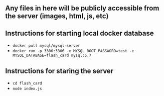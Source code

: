 ## Any files in here will be publicly accessible from the server (images, html, js, etc)
## Instructions for starting local docker database
- ``` docker pull mysql/mysql-server ```
- ``` docker run -p 3306:3306 -e MYSQL_ROOT_PASSWORD=test -e MYSQL_DATABASE=flash_card mysql:5.7 ```

## Instructions for staring the server
- ``` cd flash_card ```
- ``` node index.js ```

